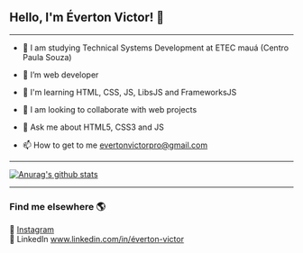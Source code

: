 ## Hello, I'm Éverton Victor! 👋

<hr>

- 👊 I am studying Technical Systems Development at ETEC mauá (Centro Paula Souza)

- 🔭 I’m web developer

- 🌱 I'm learning HTML, CSS, JS, LibsJS and FrameworksJS

- 👯 I am looking to collaborate with web projects 

- 💬 Ask me about HTML5, CSS3 and JS

- 📫 How to get to me <a href="evertonvictorpro@gmail.com">evertonvictorpro@gmail.com</a>

<hr>

[![Anurag's github stats](https://github-readme-stats.vercel.app/api?username=Everton-Victor&theme=dracula)](https://github.com/anuraghazra/github-readme-stats)

<hr>

### Find me elsewhere 🌎

📸 <a href="www.instagram.com/everton_dev/" target="_blank">Instagram</a> <br>
💼 LinkedIn www.linkedin.com/in/éverton-victor <br>
